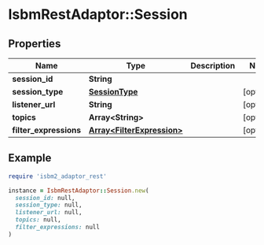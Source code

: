 # IsbmRestAdaptor::Session

## Properties

| Name | Type | Description | Notes |
| ---- | ---- | ----------- | ----- |
| **session_id** | **String** |  |  |
| **session_type** | [**SessionType**](SessionType.md) |  | [optional] |
| **listener_url** | **String** |  | [optional] |
| **topics** | **Array&lt;String&gt;** |  | [optional] |
| **filter_expressions** | [**Array&lt;FilterExpression&gt;**](FilterExpression.md) |  | [optional] |

## Example

```ruby
require 'isbm2_adaptor_rest'

instance = IsbmRestAdaptor::Session.new(
  session_id: null,
  session_type: null,
  listener_url: null,
  topics: null,
  filter_expressions: null
)
```

